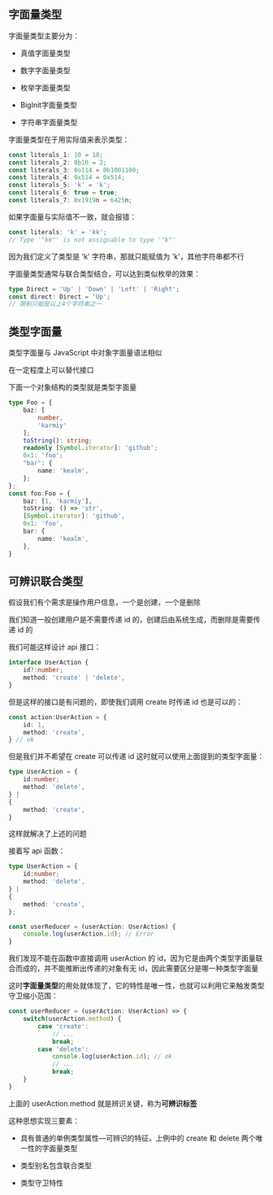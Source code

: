 ## 字面量类型

字面量类型主要分为：

- 真值字面量类型

- 数字字面量类型

- 枚举字面量类型

- BigInit字面量类型

- 字符串字面量类型

字面量类型在于用实际值来表示类型：

```ts
const literals_1: 10 = 10;
const literals_2: 0b10 = 2;
const literals_3: 0o114 = 0b1001100;
const literals_4: 0x514 = 0x514;
const literals_5: 'k' = 'k';
const literals_6: true = true;
const literals_7: 0x1919n = 6425n;
```

如果字面量与实际值不一致，就会报错：

```ts
const literals: 'k' = 'kk';
// Type '"kk"' is not assignable to type '"k"'
```

因为我们定义了类型是 'k' 字符串，那就只能赋值为 'k'，其他字符串都不行

字面量类型通常与联合类型结合，可以达到类似枚举的效果：

```ts
type Direct = 'Up' | 'Down' | 'Left' | 'Right';
const direct: Direct = 'Up'; 
// 限制只能是以上4个字符串之一
```

## 类型字面量

类型字面量与 JavaScript 中对象字面量语法相似

在一定程度上可以替代接口

下面一个对象结构的类型就是类型字面量

```ts
type Foo = {
    baz: [
        number,
        'karmiy'
    ];
    toString(): string;
    readonly [Symbol.iterator]: 'github';
    0x1: 'foo';
    "bar": {
        name: 'kealm',
    };
};
const foo:Foo = {
    baz: [1, 'karmiy'],
    toString: () => 'str',
    [Symbol.iterator]: 'github',
    0x1: 'foo',
    bar: {
        name: 'kealm',
    },
}
```

## 可辨识联合类型

假设我们有个需求是操作用户信息，一个是创建，一个是删除

我们知道一般创建用户是不需要传递 id 的，创建后由系统生成，而删除是需要传递 id 的

我们可能这样设计 api 接口：

```ts
interface UserAction {
    id?:number;
    method: 'create' | 'delete',
}
```

但是这样的接口是有问题的，即使我们调用 create 时传递 id 也是可以的：

```ts
const action:UserAction = {
    id: 1,
    method: 'create',
} // ok
```

但是我们并不希望在 create 可以传递 id
这时就可以使用上面提到的类型字面量：

```ts
type UserAction = {
    id:number;
    method: 'delete',
} |
{
    method: 'create',
}
```

这样就解决了上述的问题

接着写 api 函数：

```ts
type UserAction = {
    id:number;
    method: 'delete',
} |
{
    method: 'create',
};

const userReducer = (userAction: UserAction) {
    console.log(userAction.id); // Error
}
```

我们发现不能在函数中直接调用 userAction 的 id，因为它是由两个类型字面量联合而成的，并不能推断出传递的对象有无 id，因此需要区分是哪一种类型字面量

这时**字面量类型**的用处就体现了，它的特性是唯一性，也就可以利用它来触发类型守卫缩小范围：

```ts
const userReducer = (userAction: UserAction) => {
    switch(userAction.method) {
        case 'create':
            // ...
            break;
        case 'delete':
            console.log(userAction.id); // ok
            // ...
            break;
    }
}
```
    
上面的 userAction.method 就是辨识关键，称为**可辨识标签**

这种思想实现三要素：

- 具有普通的单例类型属性—可辨识的特征，上例中的 create 和 delete 两个唯一性的字面量类型

- 类型别名包含联合类型

- 类型守卫特性

